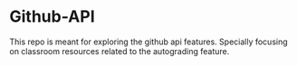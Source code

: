 # Github-API
This repo is meant for exploring the github api features. Specially focusing on classroom resources related to the autograding feature. 
